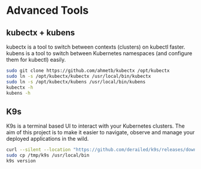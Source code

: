 # Advanced Tools
## kubectx + kubens
kubectx is a tool to switch between contexts (clusters) on kubectl faster.  
kubens is a tool to switch between Kubernetes namespaces (and configure them for kubectl) easily.
``` bash
sudo git clone https://github.com/ahmetb/kubectx /opt/kubectx
sudo ln -s /opt/kubectx/kubectx /usr/local/bin/kubectx
sudo ln -s /opt/kubectx/kubens /usr/local/bin/kubens
kubectx -h
kubens -h
```
## K9s
K9s is a terminal based UI to interact with your Kubernetes clusters. The aim of this project is to make it easier to navigate, observe and manage your deployed applications in the wild.
``` bash
curl --silent --location "https://github.com/derailed/k9s/releases/download/v0.31.5/k9s_Linux_amd64.tar.gz" | tar xz -C /tmp
sudo cp /tmp/k9s /usr/local/bin
k9s version
```